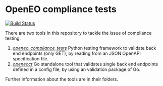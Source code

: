 # OpenEO compliance tests

[![Build Status](https://travis-ci.org/Open-EO/openeo-backend-validator.svg?branch=master)](https://travis-ci.org/Open-EO/openeo-backend-validator)

There are two tools in this repository to tackle the issue of compliance testing:

1. *[openeo_compliance_tests](https://github.com/Open-EO/openeo-backend-validator/tree/master/openeo_compliance_tests)*
  Python testing framework to validate back end endpoints (only GET), by reading from an JSON OpenAPI specification file.
1. *[openeoct](https://github.com/Open-EO/openeo-backend-validator/tree/master/openeoct)*
  Go standalone tool that validates single back end endpoints defined in a config file, by using an validation package of Go.

Further information about the tools are in their folders.
